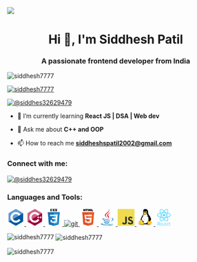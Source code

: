 <img src="https://media.istockphoto.com/vectors/working-programmer-vector-id1141615466?k=20&m=1141615466&s=612x612&w=0&h=ksUtyecArKRac1mWaTBh5y6DWhUk9v1vpASbCaebMK0=" height="20vh" width="auto">
<h1 align="center">Hi 👋, I'm Siddhesh Patil</h1>
<h3 align="center">A passionate frontend developer from India</h3>

<p align="left"> <img src="https://komarev.com/ghpvc/?username=siddhesh7777&label=Profile%20views&color=0e75b6&style=flat" alt="siddhesh7777" /> </p>

<p align="left"> <a href="https://github.com/ryo-ma/github-profile-trophy"><img src="https://github-profile-trophy.vercel.app/?username=siddhesh7777" alt="siddhesh7777" /></a> </p>

<p align="left"> <a href="https://twitter.com/@siddhes32629479" target="blank"><img src="https://img.shields.io/twitter/follow/@siddhes32629479?logo=twitter&style=for-the-badge" alt="@siddhes32629479" /></a> </p>

- 🌱 I’m currently learning **React JS | DSA | Web dev**

- 💬 Ask me about **C++ and OOP**

- 📫 How to reach me **siddheshspatil2002@gmail.com**

<h3 align="left">Connect with me:</h3>
<p align="left">
<a href="https://twitter.com/@siddhes32629479" target="blank"><img align="center" src="https://raw.githubusercontent.com/rahuldkjain/github-profile-readme-generator/master/src/images/icons/Social/twitter.svg" alt="@siddhes32629479" height="30" width="40" /></a>
</p>

<h3 align="left">Languages and Tools:</h3>
<p align="left"> <a href="https://www.cprogramming.com/" target="_blank" rel="noreferrer"> <img src="https://raw.githubusercontent.com/devicons/devicon/master/icons/c/c-original.svg" alt="c" width="40" height="40"/> </a> <a href="https://www.w3schools.com/cpp/" target="_blank" rel="noreferrer"> <img src="https://raw.githubusercontent.com/devicons/devicon/master/icons/cplusplus/cplusplus-original.svg" alt="cplusplus" width="40" height="40"/> </a> <a href="https://www.w3schools.com/css/" target="_blank" rel="noreferrer"> <img src="https://raw.githubusercontent.com/devicons/devicon/master/icons/css3/css3-original-wordmark.svg" alt="css3" width="40" height="40"/> </a> <a href="https://git-scm.com/" target="_blank" rel="noreferrer"> <img src="https://www.vectorlogo.zone/logos/git-scm/git-scm-icon.svg" alt="git" width="40" height="40"/> </a> <a href="https://www.w3.org/html/" target="_blank" rel="noreferrer"> <img src="https://raw.githubusercontent.com/devicons/devicon/master/icons/html5/html5-original-wordmark.svg" alt="html5" width="40" height="40"/> </a> <a href="https://www.java.com" target="_blank" rel="noreferrer"> <img src="https://raw.githubusercontent.com/devicons/devicon/master/icons/java/java-original.svg" alt="java" width="40" height="40"/> </a> <a href="https://developer.mozilla.org/en-US/docs/Web/JavaScript" target="_blank" rel="noreferrer"> <img src="https://raw.githubusercontent.com/devicons/devicon/master/icons/javascript/javascript-original.svg" alt="javascript" width="40" height="40"/> </a> <a href="https://www.linux.org/" target="_blank" rel="noreferrer"> <img src="https://raw.githubusercontent.com/devicons/devicon/master/icons/linux/linux-original.svg" alt="linux" width="40" height="40"/> </a> <a href="https://reactjs.org/" target="_blank" rel="noreferrer"> <img src="https://raw.githubusercontent.com/devicons/devicon/master/icons/react/react-original-wordmark.svg" alt="react" width="40" height="40"/> </a> </p>

<p><img align="left" src="https://github-readme-stats.vercel.app/api/top-langs?username=siddhesh7777&show_icons=true&locale=en&layout=compact" alt="siddhesh7777" /></p>

<p>&nbsp;<img align="center" src="https://github-readme-stats.vercel.app/api?username=siddhesh7777&show_icons=true&locale=en" alt="siddhesh7777" /></p>

<p><img align="center" src="https://github-readme-streak-stats.herokuapp.com/?user=siddhesh7777&" alt="siddhesh7777" /></p>

